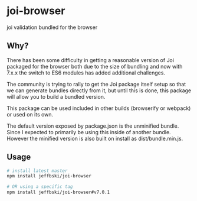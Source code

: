# joi-browser

joi validation bundled for the browser

## Why?

There has been some difficulty in getting a reasonable version of Joi packaged for the browser both due to the size of bundling and now with 7.x.x the switch to ES6 modules has added additional challenges.

The community is trying to rally to get the Joi package itself setup so that we can generate bundles directly from it, but until this is done, this package will allow you to build a bundled version.

This package can be used included in other builds (browserify or webpack) or used on its own.

The default version exposed by package.json is the unminified bundle. Since I expected to primarily be using this inside of another bundle. However the minified version is also built on install as dist/bundle.min.js.

## Usage


```bash
# install latest master
npm install jeffbski/joi-browser

# OR using a specific tag
npm install jeffbski/joi-browser#v7.0.1
```
